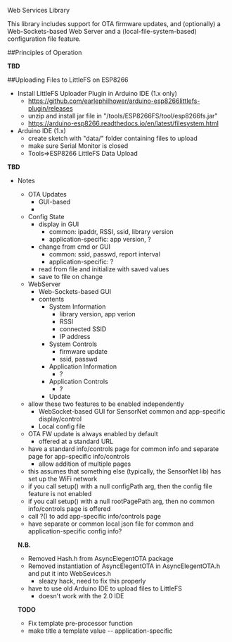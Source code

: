 Web Services Library

This library includes support for OTA firmware updates, and (optionally) a
Web-Sockets-based Web Server and a (local-file-system-based) configuration
file feature.

##Principles of Operation

**TBD**

##Uploading Files to LittleFS on ESP8266

* Install LittleFS Uploader Plugin in Arduino IDE (1.x only)
  - https://github.com/earlephilhower/arduino-esp8266littlefs-plugin/releases
  - unzip and install jar file in "<sketchbook>/tools/ESP8266FS/tool/esp8266fs.jar"
  - https://arduino-esp8266.readthedocs.io/en/latest/filesystem.html
* Arduino IDE (1.x)
  - create sketch with "data/" folder containing files to upload
  - make sure Serial Monitor is closed
  - Tools=>ESP8266 LittleFS Data Upload

**TBD**

* Notes
  - OTA Updates
    * GUI-based
    * 
  - Config State
    * display in GUI
      - common: ipaddr, RSSI, ssid, library version
      - application-specific: app version, ?
    * change from cmd or GUI
      - common: ssid, passwd, report interval
      - application-specific: ?
    * read from file and initialize with saved values
    * save to file on change
  - WebServer
    * Web-Sockets-based GUI
    * contents
      - System Information
        * library version, app verion
        * RSSI
        * connected SSID
        * IP address
      - System Controls
        * firmware update
        * ssid, passwd
      - Application Information
        * ?
      - Application Controls
        * ?
      - Update
  - allow these two features to be enabled independently
    * WebSocket-based GUI for SensorNet common and app-specific display/control
    * Local config file
  - OTA FW update is always enabled by default
    * offered at a standard URL
  - have a standard info/controls page for common info and separate page for app-specific info/controls
    * allow addition of multiple pages
  - this assumes that something else (typically, the SensorNet lib) has set up the WiFi network
  - if you call setup() with a null configPath arg, then the config file feature is not enabled
  - if you call setup() with a null rootPagePath arg, then no common info/controls page is offered
  - call ?() to add app-specific info/controls page
  - have separate or common local json file for common and application-specific config info?
  


  **N.B.**

  * Removed Hash.h from AsyncElegentOTA package
  * Removed instantiation of AsyncElegentOTA in AsyncElegentOTA.h and put it into WebSevices.h
    - sleazy hack, need to fix this properly
  * have to use old Arduino IDE to upload files to LittleFS
    - doesn't work with the 2.0 IDE

  **TODO**
  * Fix template pre-processor function
  * make title a template value -- application-specific
